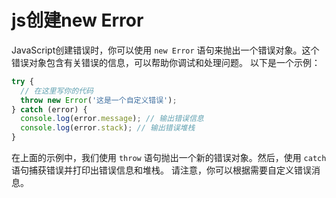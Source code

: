 # js创建new Error

JavaScript创建错误时，你可以使用 `new Error` 语句来抛出一个错误对象。这个错误对象包含有关错误的信息，可以帮助你调试和处理问题。
 以下是一个示例：

```js
try {
  // 在这里写你的代码
  throw new Error('这是一个自定义错误');
} catch (error) {
  console.log(error.message); // 输出错误信息
  console.log(error.stack); // 输出错误堆栈
}
```

在上面的示例中，我们使用 `throw` 语句抛出一个新的错误对象。然后，使用 `catch` 语句捕获错误并打印出错误信息和堆栈。
 请注意，你可以根据需要自定义错误消息。